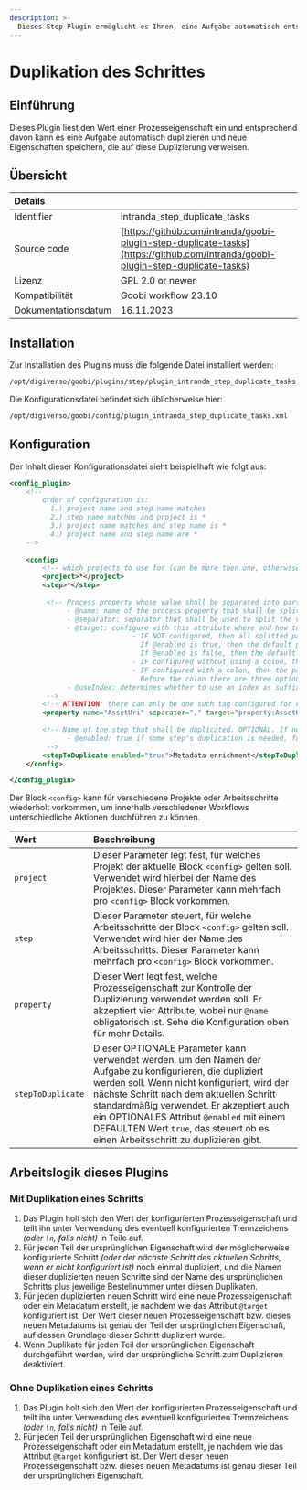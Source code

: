 ```yaml
---
description: >-
  Dieses Step-Plugin ermöglicht es Ihnen, eine Aufgabe automatisch entsprechend dem Wert einer Prozesseigenschaft zu duplizieren.
---
```


# Duplikation des Schrittes

## Einführung

Dieses Plugin liest den Wert einer Prozesseigenschaft ein und entsprechend davon kann es eine Aufgabe automatisch duplizieren und neue Eigenschaften speichern, die auf diese Duplizierung verweisen.

## Übersicht

| Details |  |
| :--- | :--- |
| Identifier | intranda\_step\_duplicate\_tasks |
| Source code | [https://github.com/intranda/goobi-plugin-step-duplicate-tasks](https://github.com/intranda/goobi-plugin-step-duplicate-tasks) |
| Lizenz | GPL 2.0 or newer |
| Kompatibilität | Goobi workflow 23.10 |
| Dokumentationsdatum | 16.11.2023 |

## Installation

Zur Installation des Plugins muss die folgende Datei installiert werden:

```bash
/opt/digiverso/goobi/plugins/step/plugin_intranda_step_duplicate_tasks.jar
```

Die Konfigurationsdatei befindet sich üblicherweise hier:

```bash
/opt/digiverso/goobi/config/plugin_intranda_step_duplicate_tasks.xml
```

## Konfiguration

Der Inhalt dieser Konfigurationsdatei sieht beispielhaft wie folgt aus:

```xml
<config_plugin>
    <!--
        order of configuration is:
          1.) project name and step name matches
          2.) step name matches and project is *
          3.) project name matches and step name is *
          4.) project name and step name are *
	-->
    
    <config>
        <!-- which projects to use for (can be more then one, otherwise use *) -->
        <project>*</project>
        <step>*</step>
        
         <!-- Process property whose value shall be separated into parts, and it accepts four attributes:
              - @name: name of the process property that shall be splitted
              - @separator: separator that shall be used to split the value of the process property into smaller parts. OPTIONAL. DEFAULT "\n".
              - @target: configure with this attribute where and how to save the splitted parts. OPTIONAL.
                              - IF NOT configured, then all splitted parts will be saved as process properties, and the default property names depend on the configuration of @enabled of the tag <stepToDuplicate>:
                                If @enabled is true, then the default property name will be the step's name that is to be duplicated.
                                If @enabled is false, then the default property name will be the property's @name.
                              - IF configured without using a colon, then all splitted parts will be saved as process properties, and the configured @target will be the new properties' names.
                              - IF configured with a colon, then the part before that colon will control where the changes land, while the part after that colon will define the names of the splitted new parts:
                                Before the colon there are three options: property | metadata | person. For "metadata" and "person", changes will be saved into the METS file. For "property" changes will be saved as properties.
              - @useIndex: determines whether to use an index as suffix to each new process property / metadata entry to distinguish them between each other. OPTIONAL. DEFAULT true.
         -->
        <!-- ATTENTION: there can only be one such tag configured for each step, to split several properties, one has to do that in several steps. -->
        <property name="AssetUri" separator="," target="property:AssetUriSplitted" useIndex="true" />
        
        <!-- Name of the step that shall be duplicated. OPTIONAL. If not configured, then the next step following the current one will be used as default. It accepts an attribute:
              - @enabled: true if some step's duplication is needed, false otherwise. OPTIONAL. DEFAULT true.
         -->
        <stepToDuplicate enabled="true">Metadata enrichment</stepToDuplicate>
    </config>

</config_plugin>
```

Der Block `<config>` kann für verschiedene Projekte oder Arbeitsschritte wiederholt vorkommen, um innerhalb verschiedener Workflows unterschiedliche Aktionen durchführen zu können.

| Wert | Beschreibung |
| :--- | :--- |
| `project` | Dieser Parameter legt fest, für welches Projekt der aktuelle Block `<config>` gelten soll. Verwendet wird hierbei der Name des Projektes. Dieser Parameter kann mehrfach pro `<config>` Block vorkommen. |
| `step` | Dieser Parameter steuert, für welche Arbeitsschritte der Block `<config>` gelten soll. Verwendet wird hier der Name des Arbeitsschritts. Dieser Parameter kann mehrfach pro `<config>` Block vorkommen. |
| `property` | Dieser Wert legt fest, welche Prozesseigenschaft zur Kontrolle der Duplizierung verwendet werden soll. Er akzeptiert vier Attribute, wobei nur `@name` obligatorisch ist. Sehe die Konfiguration oben für mehr Details. |
| `stepToDuplicate` | Dieser OPTIONALE Parameter kann verwendet werden, um den Namen der Aufgabe zu konfigurieren, die dupliziert werden soll. Wenn nicht konfiguriert, wird der nächste Schritt nach dem aktuellen Schritt standardmäßig verwendet. Er akzeptiert auch ein OPTIONALES Attribut `@enabled` mit einem DEFAULTEN Wert `true`, das steuert ob es einen Arbeitsschritt zu duplizieren gibt. |

## Arbeitslogik dieses Plugins

### Mit Duplikation eines Schritts
1. Das Plugin holt sich den Wert der konfigurierten Prozesseigenschaft und teilt ihn unter Verwendung des eventuell konfigurierten Trennzeichens *(oder `\n`, falls nicht)* in Teile auf.
2. Für jeden Teil der ursprünglichen Eigenschaft wird der möglicherweise konfigurierte Schritt *(oder der nächste Schritt des aktuellen Schritts, wenn er nicht konfiguriert ist)* noch einmal dupliziert, und die Namen dieser duplizierten neuen Schritte sind der Name des ursprünglichen Schritts plus jeweilige Bestellnummer unter diesen Duplikaten.
3. Für jeden duplizierten neuen Schritt wird eine neue Prozesseigenschaft oder ein Metadatum erstellt, je nachdem wie das Attribut `@target` konfiguriert ist. Der Wert dieser neuen Prozesseigenschaft bzw. dieses neuen Metadatums ist genau der Teil der ursprünglichen Eigenschaft, auf dessen Grundlage dieser Schritt dupliziert wurde.
4. Wenn Duplikate für jeden Teil der ursprünglichen Eigenschaft durchgeführt werden, wird der ursprüngliche Schritt zum Duplizieren deaktiviert.

### Ohne Duplikation eines Schritts
1. Das Plugin holt sich den Wert der konfigurierten Prozesseigenschaft und teilt ihn unter Verwendung des eventuell konfigurierten Trennzeichens *(oder `\n`, falls nicht)* in Teile auf.
2. Für jeden Teil der ursprünglichen Eigenschaft wird eine neue Prozesseigenschaft oder ein Metadatum erstellt, je nachdem wie das Attribut `@target` konfiguriert ist. Der Wert dieser neuen Prozesseigenschaft bzw. dieses neuen Metadatums ist genau dieser Teil der ursprünglichen Eigenschaft.
